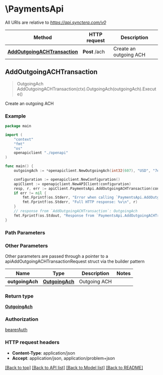 # \PaymentsApi

All URIs are relative to *https://api.synctera.com/v0*

Method | HTTP request | Description
------------- | ------------- | -------------
[**AddOutgoingACHTransaction**](PaymentsApi.md#AddOutgoingACHTransaction) | **Post** /ach | Create an outgoing ACH



## AddOutgoingACHTransaction

> OutgoingAch AddOutgoingACHTransaction(ctx).OutgoingAch(outgoingAch).Execute()

Create an outgoing ACH



### Example

```go
package main

import (
    "context"
    "fmt"
    "os"
    openapiclient "./openapi"
)

func main() {
    outgoingAch := *openapiclient.NewOutgoingAch(int32(607), "USD", "7e64ebf9-31ab-4cbc-9562-b6e4c2cb988c", "debit", "852f90e6-3327-4b20-a0cd-0bf2a469515a", "d29e4b65-8999-4a51-8fec-1b64c93d1328", *openapiclient.NewRiskData()) // OutgoingAch | Outgoing ACH

    configuration := openapiclient.NewConfiguration()
    apiClient := openapiclient.NewAPIClient(configuration)
    resp, r, err := apiClient.PaymentsApi.AddOutgoingACHTransaction(context.Background()).OutgoingAch(outgoingAch).Execute()
    if err != nil {
        fmt.Fprintf(os.Stderr, "Error when calling `PaymentsApi.AddOutgoingACHTransaction``: %v\n", err)
        fmt.Fprintf(os.Stderr, "Full HTTP response: %v\n", r)
    }
    // response from `AddOutgoingACHTransaction`: OutgoingAch
    fmt.Fprintf(os.Stdout, "Response from `PaymentsApi.AddOutgoingACHTransaction`: %v\n", resp)
}
```

### Path Parameters



### Other Parameters

Other parameters are passed through a pointer to a apiAddOutgoingACHTransactionRequest struct via the builder pattern


Name | Type | Description  | Notes
------------- | ------------- | ------------- | -------------
 **outgoingAch** | [**OutgoingAch**](OutgoingAch.md) | Outgoing ACH | 

### Return type

[**OutgoingAch**](OutgoingAch.md)

### Authorization

[bearerAuth](../README.md#bearerAuth)

### HTTP request headers

- **Content-Type**: application/json
- **Accept**: application/json, application/problem+json

[[Back to top]](#) [[Back to API list]](../README.md#documentation-for-api-endpoints)
[[Back to Model list]](../README.md#documentation-for-models)
[[Back to README]](../README.md)

